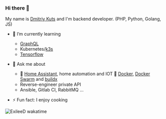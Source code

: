 ### Hi there 👋

My name is [Dmitriy Kuts](https://exileed.com) and I'm backend developer. (PHP, Python, Golang, JS)  



- 🌱 I’m currently learning
   - [GraphQL](https://graphql.org/)
   - Kubernetes/[k3s](https://k3s.io/)
   - [Tensorflow](https://www.tensorflow.org/)

- 💬 Ask me about
  - 🤖 [Home Assistant](https://www.home-assistant.io/), home automation and IOT
  🐋 [Docker](https://www.docker.com/), [Docker Swarm](https://docs.docker.com/engine/swarm/) and [buildx](https://docs.docker.com/buildx/working-with-buildx/)
  - Reverse-engineer private API
  - Ansible, Gitlab CI, RabbitMQ ...
- ⚡ Fun fact: I enjoy cooking
  
![ExileeD wakatime](https://github-readme-stats.vercel.app/api/wakatime?username=exileed)

<!--
**exileed/exileed** is a ✨ _special_ ✨ repository because its `README.md` (this file) appears on your GitHub profile.

Here are some ideas to get you started:

- 🔭 I’m currently working on ...
- 🌱 I’m currently learning ...
- 👯 I’m looking to collaborate on ...
- 🤔 I’m looking for help with ...

- 💬 Ask me about ... 
- 📫 How to reach me: ...
- 😄 Pronouns: ...
- ⚡ Fun fact: ...
-->
